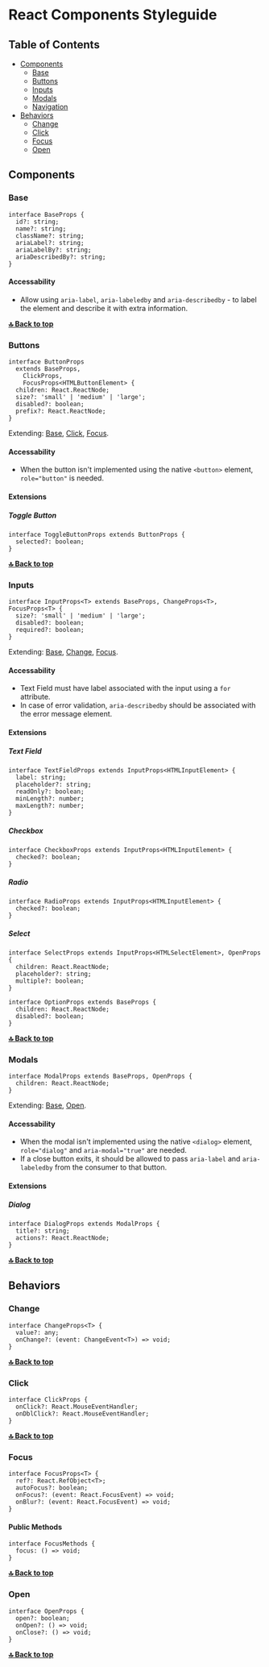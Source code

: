 # React Components Styleguide

## Table of Contents

- [Components](#components)
  - [Base](#base)
  - [Buttons](#buttons)
  - [Inputs](#inputs)
  - [Modals](#modals)
  - [Navigation](#navigation)
- [Behaviors](#behaviors)
  - [Change](#change)
  - [Click](#click)
  - [Focus](#focus)
  - [Open](#open)

## Components

### Base

```tsx
interface BaseProps {
  id?: string;
  name?: string;
  className?: string;
  ariaLabel?: string;
  ariaLabelBy?: string;
  ariaDescribedBy?: string;
}
```

#### Accessability

- Allow using `aria-label`, `aria-labeledby` and `aria-describedby` - to label the element and describe it with extra information.

**[🔝 Back to top](#table-of-contents)**

### Buttons

```tsx
interface ButtonProps
  extends BaseProps,
    ClickProps,
    FocusProps<HTMLButtonElement> {
  children: React.ReactNode;
  size?: 'small' | 'medium' | 'large';
  disabled?: boolean;
  prefix?: React.ReactNode;
}
```

Extending: [Base](#base), [Click](#click), [Focus](#focus).

#### Accessability

- When the button isn't implemented using the native `<button>` element, `role="button"` is needed.

#### Extensions

##### Toggle Button

```tsx
interface ToggleButtonProps extends ButtonProps {
  selected?: boolean;
}
```

**[🔝 Back to top](#table-of-contents)**

### Inputs

```tsx
interface InputProps<T> extends BaseProps, ChangeProps<T>, FocusProps<T> {
  size?: 'small' | 'medium' | 'large';
  disabled?: boolean;
  required?: boolean;
}
```

Extending: [Base](#base), [Change](#change), [Focus](#focus).

#### Accessability

- Text Field must have label associated with the input using a `for` attribute.
- In case of error validation, `aria-describedby` should be associated with the error message element.

#### Extensions

##### Text Field

```tsx
interface TextFieldProps extends InputProps<HTMLInputElement> {
  label: string;
  placeholder?: string;
  readOnly?: boolean;
  minLength?: number;
  maxLength?: number;
}
```

##### Checkbox

```tsx
interface CheckboxProps extends InputProps<HTMLInputElement> {
  checked?: boolean;
}
```

##### Radio

```tsx
interface RadioProps extends InputProps<HTMLInputElement> {
  checked?: boolean;
}
```

##### Select

```tsx
interface SelectProps extends InputProps<HTMLSelectElement>, OpenProps {
  children: React.ReactNode;
  placeholder?: string;
  multiple?: boolean;
}

interface OptionProps extends BaseProps {
  children: React.ReactNode;
  disabled?: boolean;
}
```

**[🔝 Back to top](#table-of-contents)**

### Modals

```tsx
interface ModalProps extends BaseProps, OpenProps {
  children: React.ReactNode;
}
```

Extending: [Base](#base), [Open](#open).

#### Accessability

- When the modal isn't implemented using the native `<dialog>` element, `role="dialog"` and `aria-modal="true"` are needed.
- If a close button exits, it should be allowed to pass `aria-label` and `aria-labeledby` from the consumer to that button.

#### Extensions

##### Dialog

```tsx
interface DialogProps extends ModalProps {
  title?: string;
  actions?: React.ReactNode;
}
```

**[🔝 Back to top](#table-of-contents)**

## Behaviors

### Change

```tsx
interface ChangeProps<T> {
  value?: any;
  onChange?: (event: ChangeEvent<T>) => void;
}
```

**[🔝 Back to top](#table-of-contents)**

### Click

```tsx
interface ClickProps {
  onClick?: React.MouseEventHandler;
  onDblClick?: React.MouseEventHandler;
}
```

**[🔝 Back to top](#table-of-contents)**

### Focus

```tsx
interface FocusProps<T> {
  ref?: React.RefObject<T>;
  autoFocus?: boolean;
  onFocus?: (event: React.FocusEvent) => void;
  onBlur?: (event: React.FocusEvent) => void;
}
```

#### Public Methods

```tsx
interface FocusMethods {
  focus: () => void;
}
```

**[🔝 Back to top](#table-of-contents)**

### Open

```tsx
interface OpenProps {
  open?: boolean;
  onOpen?: () => void;
  onClose?: () => void;
}
```

**[🔝 Back to top](#table-of-contents)**
